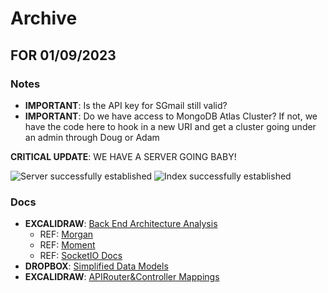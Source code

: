 # Archive

## FOR 01/09/2023
### Notes
- **IMPORTANT**: Is the API key for SGmail still valid?
- **IMPORTANT**: Do we have access to MongoDB Atlas Cluster? If not, we have the code here to hook in a new URI and get a cluster going under an admin through Doug or Adam

**CRITICAL UPDATE**: WE HAVE A SERVER GOING BABY!

<img src="https://dl.dropboxusercontent.com/s/orwed3h58i36mlk/ServerLogSuccess.png?dl=0" alt="Server successfully established">
<img src="https://dl.dropboxusercontent.com/s/85ns08uzc3j5moc/IndexLogSuccess.png?dl=0" alt="Index successfully established">

### Docs
- **EXCALIDRAW**: [Back End Architecture Analysis](https://excalidraw.com/#json=0p3dGlWgO5SEZTntivmFW,uLbi-t_aRWrDYNE_vR9-0g)
  - REF: [Morgan](https://github.com/expressjs/morgan)
  - REF: [Moment](https://github.com/moment/moment)
  - REF: [SocketIO Docs](https://socket.io/docs/v4/)
- **DROPBOX**: [Simplified Data Models](https://www.dropbox.com/s/6iwpmcq9jcvos3g/Models.jsonc?dl=0)
- **EXCALIDRAW**: [APIRouter&Controller Mappings](https://excalidraw.com/#json=nPVf6hlDmpPetIibQG8uI,Ct3JlVL_lQyziEA0cSY2kA)
